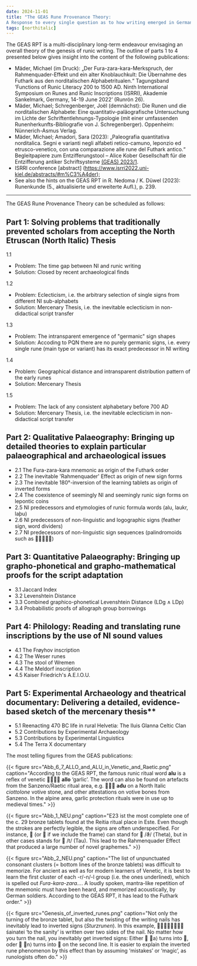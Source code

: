 ```yaml
---
date: 2024-11-01
title: "The GEAS Rune Provenance Theory: 
A Response to every single question as to how writing emerged in Germania"
tags: [northitalic]
---
```

The GEAS RPT is a multi-disciplinary long-term endeavour envisaging an overall theory of the genesis of runic writing. The outline of parts 1 to 4 presented below gives insight into the content of the following publications: 

* Mäder, Michael (im Druck): „Der Fura-zara-kara-Merkspruch, der Rahmenquader-Effekt und ein alter Knoblauchkult: Die Übernahme des Futhark aus den norditalischen Alphabetritualen.“ Tagungsband ’Functions of Runic Literacy 200 to 1500 AD. Ninth International Symposium on Runes and Runic Inscriptions (ISRRI), Akademie Sankelmark, Germany, 14-19 June 2022’ (Runrön 26).
* Mäder, Michael; Schregenberger, Joël (demnächst): Die Runen und die norditalischen Alphabete: Eine quantitativ-paläografische Untersuchung im Lichte der Schriftentlehnungs-Typologie (mit einer umfassenden Runenherkunfts-Bibliografie von J. Schregenberger). Oppenheim: Nünnerich-Asmus Verlag.
* Mäder, Michael; Amadori, Sara (2023): „Paleografia quantitativa norditalica. Segni e varianti negli alfabeti retico-camuno, leponzio ed etrusco-venetico, con una comparazione alle rune del Futhark antico.“ Begleitpapiere zum Entzifferungstool – Alice Kober Gesellschaft für die Entzifferung antiker Schriftsysteme [(GEAS) 2023/1](https://center-for-decipherment.ch/journal/2023_01__Maeder__Paleografia-quantitativa-norditalica.pdf).
* ISRRI conference [abstract] (https://www.isrri2022.uni-kiel.de/abstracts/#m%C3%A4der); 
* See also the hints on the GEAS RPT in R. Nedoma / K. Düwel (2023): Runenkunde (5., aktualisierte und erweiterte Aufl.), p. 239.

---
The GEAS Rune Provenance Theory can be scheduled as follows:

## Part 1: Solving problems that traditionally prevented scholars from accepting the North Etruscan (North Italic) Thesis

1.1
* Problem: The time gap between NI and runic writing
* Solution: Closed by recent archaeological finds

1.2
* Problem: Eclecticism, i.e. the arbitrary selection of single signs from different NI sub-alphabets
* Solution: Mercenary Thesis, i.e. the inevitable eclecticism in non-didactical script transfer

1.3 
* Problem: The intransparent emergence of "germanic" sign shapes
* Solution: Accoding to PQN there are no purely germanic signs, i.e. every single rune (main type or    	    variant) has its exact predecessor in NI writing

1.4 
* Problem: Geographical distance and intransparent distribution pattern of the early runes
* Solution: Mercenary Thesis

1.5
* Problem: The lack of any consistent alphabetary before 700 AD
* Solution: Mercenary Thesis, i.e. the inevitable eclecticism in non-didactical script transfer

## Part 2: Qualitative Palaeography: Bringing up detailed theories to explain particular palaeographical and archaeological issues 
* 2.1  The Fura-zara-kara mnemonic as origin of the Futhark order
* 2.2  The inevitable 'Rahmenquader' Effect as origin of new sign forms
* 2.3  The inevitable 180°-inversion of the learning tablets as origin of inverted forms
* 2.4  The coexistence of seemingly NI and seemingly runic sign forms on lepontic coins
* 2.5  NI predecessors and etymologies of runic formula words (alu, laukr, laþu) 
* 2.6  NI predecessors of non-linguistic and logographic signs (feather sign, word dividers)
* 2.7  NI predecessors of non-linguistic sign sequences (palindromoids such as )

## Part 3: Quantitative Palaeography: Bringing up grapho-phonetical and  grapho-mathematical proofs for the script adaptation
* 3.1  Jaccard Index
* 3.2  Levenshtein Distance 
* 3.3  Combined graphico-phonetical Levenshtein Distance (LDg ∧ LDp)
* 3.4  Probabilistic proofs of allograph group borrowings

## Part 4: Philology: Reading and translating rune inscriptions by the use of NI sound values
* 4.1  The Frøyhov inscription
* 4.2  The Weser runes
* 4.3  The stool of Wremen
* 4.4  The Meldorf inscription 
* 4.5  Kaiser Friedrich's  A.E.I.O.U.

## Part 5: Experimental Archaeology and theatrical documentary: Delivering a detailed, evidence-based sketch of the mercenary thesis**
* 5.1  Reenacting 470 BC life in rural Helvetia: The Iluis Glanna Celtic Clan 
* 5.2  Contributions by Experimental Archaeology
* 5.3  Contributions by Experimental Linguistics
* 5.4  The Terra X documentary

The most telling figures from the GEAS publications:

{{< figure src="Abb_6_7_ALLO_and_ALU_in_Venetic_and_Raetic.png" caption="According to the GEAS RPT, the famous runic ritual word **alu** is a reflex of venetic  **allo** ‘garlic’. The word can also be found on artefacts from the Sanzeno/Raetic ritual area, e.g.  **ađu** on a North Italic *ciottolone* votive stone, and other attestations on votive bones from Sanzeno. In the alpine area, garlic protection rituals were in use up to medieval times." >}}

{{< figure src="Abb_1_NEU.png" caption="E23 ist the most complete one of the c. 29 bronze tablets found at the Reitia ritual place in Este. Even though the strokes are perfectly legible, the signs are often underspecified. For instance,  (or  if we include the frame) can stand for  /ϑ/ (Theta), but in other cases stands for  /t/ (Tau). This lead to the Rahmenquader Effect that produced a large number of novel graphemes." >}}

{{< figure src="Abb_2_NEU.png" caption="The list of unpunctuated consonant clusters (= bottom lines of the bronze tablets) was difficult to memorize. For ancient as well as for modern learners of Venetic, it is best to learn the first cluster of each -r/-n/-l group (i.e. the ones underlined), which is spelled out *Fura-kara-zara...*. A loudly spoken, mantra-like repetition of the mnemonic must have been heard, and memorized acoustically, by German soldiers. According to the GEAS RPT, it has lead to the Futhark order." >}}


{{< figure src="Genesis_of_inverted_runes.png" caption="Not only the turning of the bronze tablet, but also the twisting of the writing nails has inevitably lead to inverted signs (*Sturzrunen*). In this example,  śainatei ‘to the sanity’ is written over two sides of the nail. No matter how you turn the nail, you inevitably get inverted signs: Either  ⟨a⟩ turns into , oder  ⟨n⟩ turns into  on the second line. It is easier to explain the inverted rune phenomenon by this effect than by assuming ‘mistakes’ or ‘magic’, as runologists often do." >}}







